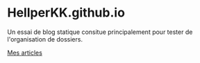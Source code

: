 # HellperKK.github.io
Un essai de blog statique consitue principalement pour tester de l'organisation
de dossiers.

[Mes articles](./Articles)
